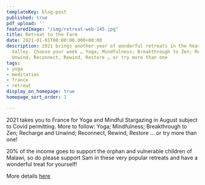 ```yaml
---
templateKey: blog-post
published: true
pdf_upload: ''
featuredImage: "/img/retreat-web-145.jpg"
title: Retreat to the Farm
date: 2021-01-01T00:00:00.000+00:00
description: 2021 brings another year of wonderful retreats in the heart of the Loire
  Valley. Choose your week … Yoga; Mindfulness; Breakthrough to Zen; Recharge and
  Unwind; Reconnect, Rewind, Restore … or try more than one
tags:
- yoga
- meditation
- france
- retreat
display_on_homepage: true
homepage_sort_order: 1

---
```

2021 takes you to France for Yoga and Mindful Stargazing in August subject to Covid permitting. More to follow: Yoga; Mindfulness; Breakthrough to Zen; Recharge and Unwind; Reconnect, Rewind, Restore … or try more than one!

20% of the income goes to support the orphan and vulnerable children of Malawi, so do please support Sam in these very popular retreats and have a wonderful treat for yourself!

More details [here](https://www.retreattothefarm.co.uk/)